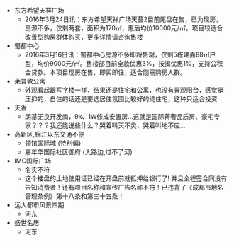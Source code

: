  - 东方希望天祥广场
    - 2016年3月24日讯：东方希望天祥广场天荟2目前尾盘在售，已为现房，房源不多，仅剩两套，面积为170㎡，惠后均价10000元/㎡。项目较适合改善型购房群体购买，更多详情请咨询售楼
 - 蜀都中心
    - 2016年3月16日讯：蜀都中心房源不多即将售罄，仅剩5栋建面88㎡户型，均价9000元/㎡。售楼部目前全款优惠3%，按揭优惠1%，支持公积金贷款。本项目现房在售，即买即住，适合刚需购房人群。
 - 莱普敦公寓 
    - 外观看起跟写字楼一样，结果还是住宅和公寓，也没有景观阳台，感觉挺压抑的，自住的话还是要选居住氛围比较好的纯住宅，这种只适合投资
 - 天香
    - 朗基无良开发商，9k、1W修成安置房...这就是国际菁奢品质房、豪宅专家？？？我还能说些什么？哭着叫天不灵、哭着叫地不应...
 - 高新区,锦江以东交通不便
    - 领馆国际城 (特别偏)
    - 嘉年华国际社区御府 (大路边,过不了河)
 - IMC国际广场
    - 名实不符
    - 这个楼盘的土地使用证已经在开盘前就抵押给银行了! 并且全程签合同没有告知消费者！还有项目名称和宣传广告名称不符！已违背了《成都市地名管理条例》第十八条和第三十五条！
 - 远大都市风景四期
    - 河东
 - 盛世名居
    - 河东
